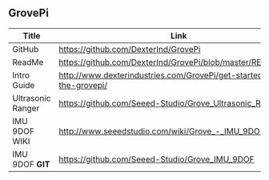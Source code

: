 GrovePi
-----------------
Title | Link
--------------------|--------------------  
GitHub | https://github.com/DexterInd/GrovePi  
ReadMe | https://github.com/DexterInd/GrovePi/blob/master/README.md  
Intro Guide | http://www.dexterindustries.com/GrovePi/get-started-with-the-grovepi/  
Ultrasonic Ranger | https://github.com/Seeed-Studio/Grove_Ultrasonic_Ranger 
IMU 9DOF WIKI | http://www.seeedstudio.com/wiki/Grove_-_IMU_9DOF  
IMU 9DOF __GIT__ | https://github.com/Seeed-Studio/Grove_IMU_9DOF  
